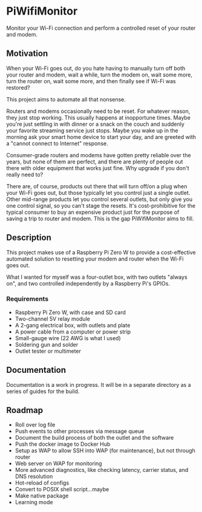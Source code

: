 # PiWifiMonitor
Monitor your Wi-Fi connection and perform a controlled reset of your router and
modem.

## Motivation
When your Wi-Fi goes out, do you hate having to manually turn off both your
router and modem, wait a while, turn the modem on, wait some more, turn the
router on, wait some more, and then finally see if Wi-Fi was restored?

This project aims to automate all that nonsense.

Routers and modems occasionally need to be reset. For whatever reason, they
just stop working. This usually happens at inopportune times. Maybe you're
just settling in with dinner or a snack on the couch and suddenly your
favorite streaming service just stops. Maybe you wake up in the morning ask
your smart home device to start your day, and are greeted with a "cannot
connect to Internet" response.

Consumer-grade routers and modems have gotten pretty reliable over the years,
but none of them are perfect, and there are plenty of people out there with
older equipment that works just fine. Why upgrade if you don't really need to?

There are, of course, products out there that will turn off/on a plug when
your Wi-Fi goes out, but those typically let you control just a single outlet.
Other mid-range products let you control several outlets, but only give you
one control signal, so you can't stage the resets. It's cost-prohibitive for
the typical consumer to buy an expensive product just for the purpose of
saving a trip to router and modem. This is the gap PiWifiMonitor aims to fill.

## Description
This project makes use of a Raspberry Pi Zero W to provide a cost-effective
automated solution to resetting your modem and router when the Wi-Fi goes out.

What I wanted for myself was a four-outlet box, with two outlets "always on",
and two controlled independently by a Raspberry Pi's GPIOs.

### Requirements
- Raspberry Pi Zero W, with case and SD card
- Two-channel 5V relay module
- A 2-gang electrical box, with outlets and plate
- A power cable from a computer or power strip
- Small-gauge wire (22 AWG is what I used)
- Soldering gun and solder
- Outlet tester or multimeter

## Documentation
Documentation is a work in progress. It will be in a separate directory as
a series of guides for the build.

## Roadmap
- Roll over log file
- Push events to other processes via message queue
- Document the build process of both the outlet and the software
- Push the docker image to Docker Hub
- Setup as WAP to allow SSH into WAP (for maintenance), but not through router
- Web server on WAP for monitoring
- More advanced diagnostics, like checking latency, carrier status, and DNS resolution
- Hot-reload of configs
- Convert to POSIX shell script...maybe
- Make native package
- Learning mode
